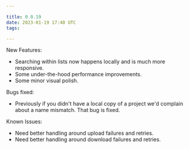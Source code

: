 ```yaml
---

title: 0.0.19
date: 2023-01-19 17:40 UTC
tags: 

---
```


New Features:

* Searching within lists now happens locally and is much more responsive.
* Some under-the-hood performance improvements.
* Some minor visual polish.

Bugs fixed:

* Previously if you didn't have a local copy of a project we'd complain about a name mismatch. That bug is fixed.

Known Issues:

* Need better handling around upload failures and retries.
* Need better handling around download failures and retries.




